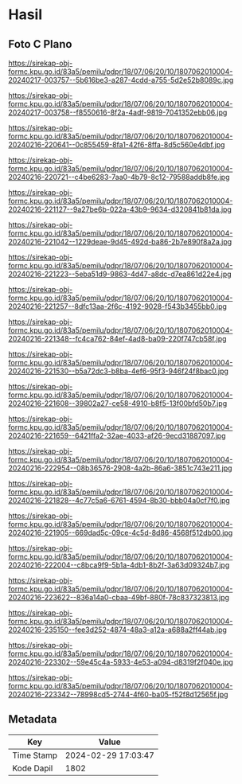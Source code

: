 # Hasil

## Foto C Plano

https://sirekap-obj-formc.kpu.go.id/83a5/pemilu/pdpr/18/07/06/20/10/1807062010004-20240217-003757--5b616be3-a287-4cdd-a755-5d2e52b8089c.jpg

https://sirekap-obj-formc.kpu.go.id/83a5/pemilu/pdpr/18/07/06/20/10/1807062010004-20240217-003758--f8550616-8f2a-4adf-9819-7041352ebb06.jpg

https://sirekap-obj-formc.kpu.go.id/83a5/pemilu/pdpr/18/07/06/20/10/1807062010004-20240216-220641--0c855459-8fa1-42f6-8ffa-8d5c560e4dbf.jpg

https://sirekap-obj-formc.kpu.go.id/83a5/pemilu/pdpr/18/07/06/20/10/1807062010004-20240216-220721--c4be6283-7aa0-4b79-8c12-79588addb8fe.jpg

https://sirekap-obj-formc.kpu.go.id/83a5/pemilu/pdpr/18/07/06/20/10/1807062010004-20240216-221127--9a27be6b-022a-43b9-9634-d320841b81da.jpg

https://sirekap-obj-formc.kpu.go.id/83a5/pemilu/pdpr/18/07/06/20/10/1807062010004-20240216-221042--1229deae-9d45-492d-ba86-2b7e890f8a2a.jpg

https://sirekap-obj-formc.kpu.go.id/83a5/pemilu/pdpr/18/07/06/20/10/1807062010004-20240216-221223--5eba51d9-9863-4d47-a8dc-d7ea861d22e4.jpg

https://sirekap-obj-formc.kpu.go.id/83a5/pemilu/pdpr/18/07/06/20/10/1807062010004-20240216-221257--8dfc13aa-2f6c-4192-9028-f543b3455bb0.jpg

https://sirekap-obj-formc.kpu.go.id/83a5/pemilu/pdpr/18/07/06/20/10/1807062010004-20240216-221348--fc4ca762-84ef-4ad8-ba09-220f747cb58f.jpg

https://sirekap-obj-formc.kpu.go.id/83a5/pemilu/pdpr/18/07/06/20/10/1807062010004-20240216-221530--b5a72dc3-b8ba-4ef6-95f3-946f24f8bac0.jpg

https://sirekap-obj-formc.kpu.go.id/83a5/pemilu/pdpr/18/07/06/20/10/1807062010004-20240216-221608--39802a27-ce58-4910-b8f5-13f00bfd50b7.jpg

https://sirekap-obj-formc.kpu.go.id/83a5/pemilu/pdpr/18/07/06/20/10/1807062010004-20240216-221659--6421ffa2-32ae-4033-af26-9ecd31887097.jpg

https://sirekap-obj-formc.kpu.go.id/83a5/pemilu/pdpr/18/07/06/20/10/1807062010004-20240216-222954--08b36576-2908-4a2b-86a6-3851c743e211.jpg

https://sirekap-obj-formc.kpu.go.id/83a5/pemilu/pdpr/18/07/06/20/10/1807062010004-20240216-221828--4c77c5a6-6761-4594-8b30-bbb04a0cf7f0.jpg

https://sirekap-obj-formc.kpu.go.id/83a5/pemilu/pdpr/18/07/06/20/10/1807062010004-20240216-221905--669dad5c-09ce-4c5d-8d86-4568f512db00.jpg

https://sirekap-obj-formc.kpu.go.id/83a5/pemilu/pdpr/18/07/06/20/10/1807062010004-20240216-222004--c8bca9f9-5b1a-4db1-8b2f-3a63d09324b7.jpg

https://sirekap-obj-formc.kpu.go.id/83a5/pemilu/pdpr/18/07/06/20/10/1807062010004-20240216-223622--836a14a0-cbaa-49bf-880f-78c837323813.jpg

https://sirekap-obj-formc.kpu.go.id/83a5/pemilu/pdpr/18/07/06/20/10/1807062010004-20240216-235150--fee3d252-4874-48a3-a12a-a688a2ff44ab.jpg

https://sirekap-obj-formc.kpu.go.id/83a5/pemilu/pdpr/18/07/06/20/10/1807062010004-20240216-223302--59e45c4a-5933-4e53-a094-d8319f2f040e.jpg

https://sirekap-obj-formc.kpu.go.id/83a5/pemilu/pdpr/18/07/06/20/10/1807062010004-20240216-223342--78998cd5-2744-4f60-ba05-f52f8d12565f.jpg


## Metadata

| Key        | Value               |
| ---------- | ------------------- |
| Time Stamp | 2024-02-29 17:03:47 |
| Kode Dapil | 1802                |



